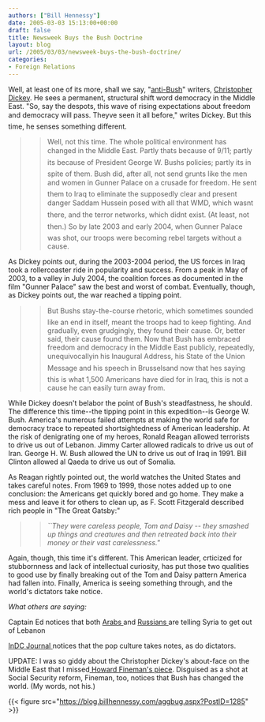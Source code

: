 ```yaml
---
authors: ["Bill Hennessy"]
date: 2005-03-03 15:13:00+00:00
draft: false
title: Newsweek Buys the Bush Doctrine
layout: blog
url: /2005/03/03/newsweek-buys-the-bush-doctrine/
categories:
- Foreign Relations
---
```


Well, at least one of its more, shall we say, "[anti-Bush](https://msnbc.msn.com/id/3068168/)" writers, [Christopher Dickey](https://www.msnbc.msn.com/id/7069491/site/newsweek/). He sees a permanent, structural shift word democracy in the Middle East. "So, say the despots, this wave of rising expectations about freedom and democracy will pass. Theyve seen it all before," writes Dickey. But this time, he senses something different.




> 

> 
> > 

>> 
>> Well, not this time. The whole political environment has changed in the Middle East. Partly thats because of 9/11; partly its because of President George W. Bushs policies; partly its in spite of them. Bush did, after all, not send grunts like the men and women in Gunner Palace on a crusade for freedom. He sent them to Iraq to eliminate the supposedly clear and present danger Saddam Hussein posed with all that WMD, which wasnt there, and the terror networks, which didnt exist. (At least, not then.) So by late 2003 and early 2004, when Gunner Palace was shot, our troops were becoming rebel targets without a cause.
>> 
>> 
> 
> 




As Dickey points out, during the 2003-2004 period, the US forces in Iraq took a rollercoaster ride in popularity and success. From a peak in May of 2003, to a valley in July 2004, the coalition forces as documented in the film "Gunner Palace" saw the best and worst of combat. Eventually, though, as Dickey points out, the war reached a tipping point.




> 

> 
> > 

>> 
>> But Bushs stay-the-course rhetoric, which sometimes sounded like an end in itself, meant the troops had to keep fighting. And gradually, even grudgingly, they found their cause. Or, better said, their cause found them. Now that Bush has embraced freedom and democracy in the Middle East publicly, repeatedly, unequivocallyin his Inaugural Address, his State of the Union Message and his speech in Brusselsand now that hes saying this is what 1,500 Americans have died for in Iraq, this is not a cause he can easily turn away from.
>> 
>> 
> 
> 




While Dickey doesn't belabor the point of Bush's steadfastness, he should. The difference this time--the tipping point in this expedition--is George W. Bush. America's numerous failed attempts at making the world safe for democracy trace to repeated shortsightedness of American leadership. At the risk of denigrating one of my heroes, Ronald Reagan allowed terrorists to drive us out of Lebanon. Jimmy Carter allowed radicals to drive us out of Iran. George H. W. Bush allowed the UN to drive us out of Iraq in 1991. Bill Clinton allowed al Qaeda to drive us out of Somalia.




As Reagan rightly pointed out, the world watches the United States and takes careful notes. From 1969 to 1999, those notes added up to one conclusion: the Americans get quickly bored and go home. They make a mess and leave it for others to clean up, as F. Scott Fitzgerald described rich people in "The Great Gatsby:"




> 

> 
> > 

>> 
>> _``They were careless people, Tom and Daisy -- they smashed up things and creatures and then retreated back into their money or their vast carelessness."_
>> 
>> 
> 
> 




Again, though, this time it's different. This American leader, crticized for stubbornness and lack of intellectual curiosity, has put those two qualities to good use by finally breaking out of the Tom and Daisy pattern America had fallen into. Finally, America is seeing something through, and the world's dictators take notice.




_What others are saying:_




Captain Ed notices that both [Arabs ](https://www.captainsquartersblog.com/mt/archives/003972.php)and [Russians ](https://www.captainsquartersblog.com/mt/archives/003971.php)are telling Syria to get out of Lebanon




[InDC Journal ](https://www.indcjournal.com/archives/001597.php)notices that the pop culture takes notes, as do dictators.




UPDATE: I was so giddy about the Christopher Dickey's about-face on the Middle East that I missed[ Howard Fineman's piece](https://www.msnbc.msn.com/id/7067053/site/newsweek/). Disguised as a shot at Social Security reform, Fineman, too, notices that Bush has changed the world. (My words, not his.)




{{< figure src="https://blog.billhennessy.com/aggbug.aspx?PostID=1285" >}}


